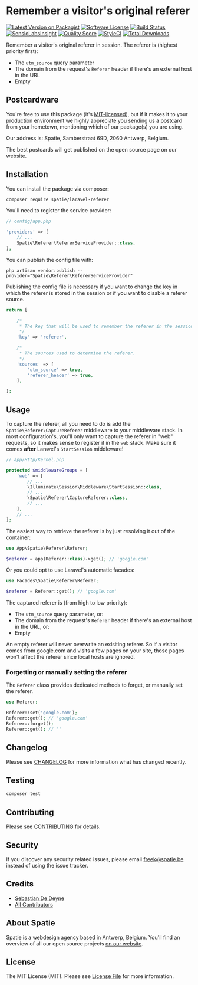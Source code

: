 # Remember a visitor's original referer

[![Latest Version on Packagist](https://img.shields.io/packagist/v/spatie/laravel-referer.svg?style=flat-square)](https://packagist.org/packages/spatie/laravel-referer)
[![Software License](https://img.shields.io/badge/license-MIT-brightgreen.svg?style=flat-square)](LICENSE.md)
[![Build Status](https://img.shields.io/travis/spatie/laravel-referer/master.svg?style=flat-square)](https://travis-ci.org/spatie/laravel-referer)
[![SensioLabsInsight](https://img.shields.io/sensiolabs/i/fd60d7c2-ee49-4a82-adfd-00b7f5c55406.svg?style=flat-square)](https://insight.sensiolabs.com/projects/fd60d7c2-ee49-4a82-adfd-00b7f5c55406)
[![Quality Score](https://img.shields.io/scrutinizer/g/spatie/laravel-referer.svg?style=flat-square)](https://scrutinizer-ci.com/g/spatie/laravel-referer)
[![StyleCI](https://styleci.io/repos/80646641/shield?branch=master)](https://styleci.io/repos/80646641)
[![Total Downloads](https://img.shields.io/packagist/dt/spatie/laravel-referer.svg?style=flat-square)](https://packagist.org/packages/spatie/laravel-referer)

Remember a visitor's original referer in session. The referer is (highest priority first):

- The `utm_source` query parameter
- The domain from the request's `Referer` header if there's an external host in the URL
- Empty

## Postcardware

You're free to use this package (it's [MIT-licensed](LICENSE.md)), but if it makes it to your production environment we highly appreciate you sending us a postcard from your hometown, mentioning which of our package(s) you are using.

Our address is: Spatie, Samberstraat 69D, 2060 Antwerp, Belgium.

The best postcards will get published on the open source page on our website.

## Installation

You can install the package via composer:

``` bash
composer require spatie/laravel-referer
```

You'll need to register the service provider:

```php
// config/app.php

'providers' => [
    // ...
    Spatie\Referer\RefererServiceProvider::class,
];
```

You can publish the config file with:

```
php artisan vendor:publish --provider="Spatie\Referer\RefererServiceProvider"
```

Publishing the config file is necessary if you want to change the key in which the referer is stored in the session or
if you want to disable a referer source.

```php
return [

    /*
     * The key that will be used to remember the referer in the session.
     */
    'key' => 'referer',

    /*
     * The sources used to determine the referer.
     */
    'sources' => [
        'utm_source' => true,
        'referer_header' => true,
    ],

];
```

## Usage

To capture the referer, all you need to do is add the `Spatie\Referer\CaptureReferer` middleware to your middleware stack. In most configuration's, you'll only want to capture the referer in "web" requests, so it makes sense to register it in the `web` stack. Make sure it comes **after** Laravel's `StartSession` middleware!

```php
// app/Http/Kernel.php

protected $middlewareGroups = [
    'web' => [
        // ...
        \Illuminate\Session\Middleware\StartSession::class,
        // ...
        \Spatie\Referer\CaptureReferer::class,
        // ...
    ],
    // ...
];
```

The easiest way to retrieve the referer is by just resolving it out of the container:

```php
use App\Spatie\Referer\Referer;

$referer = app(Referer::class)->get(); // 'google.com'
```

Or you could opt to use Laravel's automatic facades:

```php
use Facades\Spatie\Referer\Referer;

$referer = Referer::get(); // 'google.com'
```

The captured referer is (from high to low priority):

- The `utm_source` query parameter, or:
- The domain from the request's `Referer` header if there's an external host in the URL, or:
- Empty

An empty referer will never overwrite an exisiting referer. So if a visitor comes from google.com and visits a few pages on your site, those pages won't affect the referer since local hosts are ignored.

### Forgetting or manually setting the referer

The `Referer` class provides dedicated methods to forget, or manually set the referer.

```php
use Referer;

Referer::set('google.com');
Referer::get(); // 'google.com'
Referer::forget();
Referer::get(); // ''
```

## Changelog

Please see [CHANGELOG](CHANGELOG.md) for more information what has changed recently.

## Testing

``` bash
composer test
```

## Contributing

Please see [CONTRIBUTING](CONTRIBUTING.md) for details.

## Security

If you discover any security related issues, please email freek@spatie.be instead of using the issue tracker.

## Credits

- [Sebastian De Deyne](https://github.com/sebastiandedeyne)
- [All Contributors](../../contributors)

## About Spatie

Spatie is a webdesign agency based in Antwerp, Belgium. You'll find an overview of all our open source projects [on our website](https://spatie.be/opensource).

## License

The MIT License (MIT). Please see [License File](LICENSE.md) for more information.
